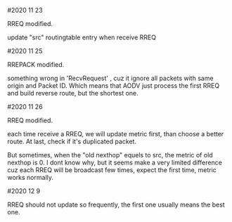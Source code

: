 #2020 11 23

RREQ modified.

update "src" routingtable entry when receive RREQ


#2020 11 25

RREPACK modified.

something wrong in  'RecvRequest' , cuz it ignore all packets with same origin and Packet ID.
 Which means that AODV just process the first RREQ and build reverse route, but the shortest one. 


#2020 11 26

RREQ modified.

each time receive a RREQ, we will update metric first, than choose a better route.
 At last, check if it's duplicated packet.

 But sometimes,  when the "old nexthop" equels to src, the metric of old nexthop is 0. I dont know why, 
  but it seems make a very limited difference cuz each RREQ will be broadcast few times, expect the first time, metric works normally.



#2020 12 9

RREQ should not update so frequently, the first one usually means the best one.

